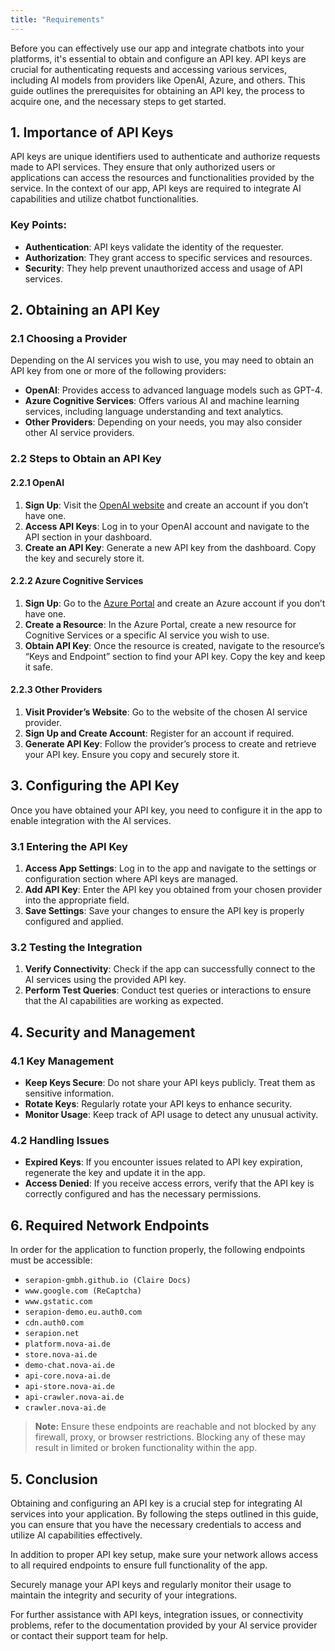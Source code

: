 ```yaml
---
title: "Requirements"
---
```


Before you can effectively use our app and integrate chatbots into your platforms, it's essential to obtain and configure an API key. API keys are crucial for authenticating requests and accessing various services, including AI models from providers like OpenAI, Azure, and others. This guide outlines the prerequisites for obtaining an API key, the process to acquire one, and the necessary steps to get started.

## 1. Importance of API Keys

API keys are unique identifiers used to authenticate and authorize requests made to API services. They ensure that only authorized users or applications can access the resources and functionalities provided by the service. In the context of our app, API keys are required to integrate AI capabilities and utilize chatbot functionalities.

### Key Points:
- **Authentication**: API keys validate the identity of the requester.
- **Authorization**: They grant access to specific services and resources.
- **Security**: They help prevent unauthorized access and usage of API services.

## 2. Obtaining an API Key

### 2.1 Choosing a Provider

Depending on the AI services you wish to use, you may need to obtain an API key from one or more of the following providers:

- **OpenAI**: Provides access to advanced language models such as GPT-4.
- **Azure Cognitive Services**: Offers various AI and machine learning services, including language understanding and text analytics.
- **Other Providers**: Depending on your needs, you may also consider other AI service providers.

### 2.2 Steps to Obtain an API Key

#### 2.2.1 OpenAI

1. **Sign Up**: Visit the [OpenAI website](https://www.openai.com) and create an account if you don’t have one.
2. **Access API Keys**: Log in to your OpenAI account and navigate to the API section in your dashboard.
3. **Create an API Key**: Generate a new API key from the dashboard. Copy the key and securely store it.

#### 2.2.2 Azure Cognitive Services

1. **Sign Up**: Go to the [Azure Portal](https://portal.azure.com) and create an Azure account if you don’t have one.
2. **Create a Resource**: In the Azure Portal, create a new resource for Cognitive Services or a specific AI service you wish to use.
3. **Obtain API Key**: Once the resource is created, navigate to the resource’s “Keys and Endpoint” section to find your API key. Copy the key and keep it safe.

#### 2.2.3 Other Providers

1. **Visit Provider’s Website**: Go to the website of the chosen AI service provider.
2. **Sign Up and Create Account**: Register for an account if required.
3. **Generate API Key**: Follow the provider’s process to create and retrieve your API key. Ensure you copy and securely store it.

## 3. Configuring the API Key

Once you have obtained your API key, you need to configure it in the app to enable integration with the AI services.

### 3.1 Entering the API Key

1. **Access App Settings**: Log in to the app and navigate to the settings or configuration section where API keys are managed.
2. **Add API Key**: Enter the API key you obtained from your chosen provider into the appropriate field.
3. **Save Settings**: Save your changes to ensure the API key is properly configured and applied.

### 3.2 Testing the Integration

1. **Verify Connectivity**: Check if the app can successfully connect to the AI services using the provided API key.
2. **Perform Test Queries**: Conduct test queries or interactions to ensure that the AI capabilities are working as expected.

## 4. Security and Management

### 4.1 Key Management

- **Keep Keys Secure**: Do not share your API keys publicly. Treat them as sensitive information.
- **Rotate Keys**: Regularly rotate your API keys to enhance security.
- **Monitor Usage**: Keep track of API usage to detect any unusual activity.

### 4.2 Handling Issues

- **Expired Keys**: If you encounter issues related to API key expiration, regenerate the key and update it in the app.
- **Access Denied**: If you receive access errors, verify that the API key is correctly configured and has the necessary permissions.

## 6. Required Network Endpoints

In order for the application to function properly, the following endpoints must be accessible:

- `serapion-gmbh.github.io (Claire Docs)`
- `www.google.com (ReCaptcha)`
- `www.gstatic.com`
- `serapion-demo.eu.auth0.com`
- `cdn.auth0.com`
- `serapion.net`
- `platform.nova-ai.de`
- `store.nova-ai.de`
- `demo-chat.nova-ai.de`
- `api-core.nova-ai.de`
- `api-store.nova-ai.de`
- `api-crawler.nova-ai.de`
- `crawler.nova-ai.de`

> **Note:** Ensure these endpoints are reachable and not blocked by any firewall, proxy, or browser restrictions. Blocking any of these may result in limited or broken functionality within the app.

## 5. Conclusion

Obtaining and configuring an API key is a crucial step for integrating AI services into your application. By following the steps outlined in this guide, you can ensure that you have the necessary credentials to access and utilize AI capabilities effectively. 

In addition to proper API key setup, make sure your network allows access to all required endpoints to ensure full functionality of the app.

Securely manage your API keys and regularly monitor their usage to maintain the integrity and security of your integrations.

For further assistance with API keys, integration issues, or connectivity problems, refer to the documentation provided by your AI service provider or contact their support team for help.

